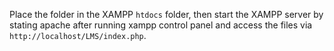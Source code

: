  Place the  folder in the XAMPP `htdocs` folder, then start the XAMPP server by stating apache after running xampp control panel and access the files via `http://localhost/LMS/index.php`.
